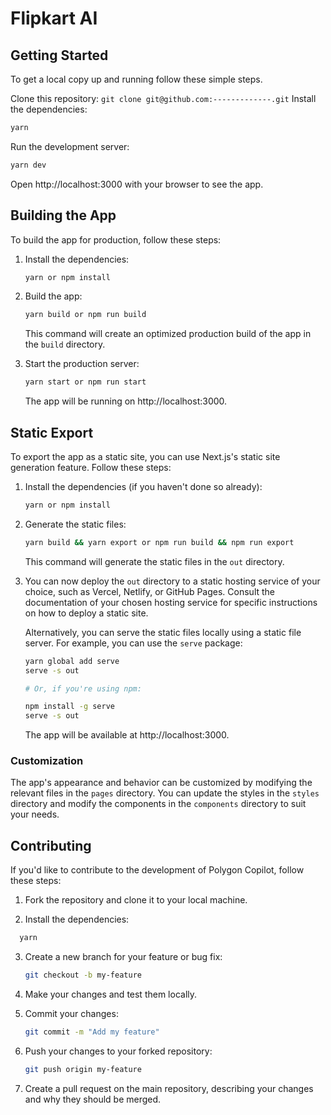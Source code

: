 # Flipkart AI

<!-- ## Description -->




## Getting Started

To get a local copy up and running follow these simple steps.

Clone this repository: `git clone git@github.com:-------------.git`
Install the dependencies:
```bash
yarn
```

Run the development server:

```bash
yarn dev
```
Open http://localhost:3000 with your browser to see the app.


## Building the App

To build the app for production, follow these steps:

1. Install the dependencies:
   ```bash
   yarn or npm install
   ```

2. Build the app:
   ```bash
   yarn build or npm run build
   ```

   This command will create an optimized production build of the app in the `build` directory.

3. Start the production server:
   ```bash
   yarn start or npm run start
   ```

   The app will be running on http://localhost:3000.

## Static Export

To export the app as a static site, you can use Next.js's static site generation feature. Follow these steps:

1. Install the dependencies (if you haven't done so already):
   ```bash
   yarn or npm install
   ```

2. Generate the static files:
   ```bash
   yarn build && yarn export or npm run build && npm run export
   ```

   This command will generate the static files in the `out` directory.

3. You can now deploy the `out` directory to a static hosting service of your choice, such as Vercel, Netlify, or GitHub Pages. Consult the documentation of your chosen hosting service for specific instructions on how to deploy a static site.

   Alternatively, you can serve the static files locally using a static file server. For example, you can use the `serve` package:
   ```bash
   yarn global add serve 
   serve -s out

   # Or, if you're using npm:

   npm install -g serve
   serve -s out
   ```

   The app will be available at http://localhost:3000.

### Customization

The app's appearance and behavior can be customized by modifying the relevant files in the `pages` directory. You can update the styles in the `styles` directory and modify the components in the `components` directory to suit your needs.

## Contributing

If you'd like to contribute to the development of Polygon Copilot, follow these steps:

1. Fork the repository and clone it to your local machine.

2. Install the dependencies:
  
 ```bash
   yarn
   ```
   
3. Create a new branch for your feature or bug fix:
   ```bash
   git checkout -b my-feature
   ```

4. Make your changes and test them locally.

5. Commit your changes:
   ```bash
   git commit -m "Add my feature"
   ```

6. Push your changes to your forked repository:
   ```bash
   git push origin my-feature
   ```

7. Create a pull request on the main repository, describing your changes and why they should be merged.